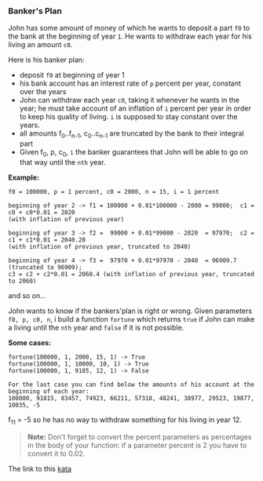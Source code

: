 ### Banker's Plan

John has some amount of money of which he wants to deposit a part `f0` to the bank at the beginning of year `1`. He wants to withdraw each year for his living an amount `c0`.

Here is his banker plan:

* deposit `f0` at beginning of year 1  
* his bank account has an interest rate of `p` percent per year, constant over the years  
* John can withdraw each year `c0`, taking it whenever he wants in the year; he must take account of an inflation of `i` percent per year in order to keep his quality of living. `i` is supposed to stay constant over the years.  
* all amounts f<sub>0</sub>..f<sub>n-1</sub>, c<sub>0</sub>..c<sub>n-1</sub> are truncated by the bank to their integral part  
* Given f<sub>0</sub>, p, c<sub>0</sub>, `i` the banker guarantees that John will be able to go on that way until the `nth` year.  

**Example:**  
```
f0 = 100000, p = 1 percent, c0 = 2000, n = 15, i = 1 percent
```
```
beginning of year 2 -> f1 = 100000 + 0.01*100000 - 2000 = 99000;  c1 = c0 + c0*0.01 = 2020  
(with inflation of previous year)
```
```
beginning of year 3 -> f2 =  99000 + 0.01*99000 - 2020  = 97970;  c2 = c1 + c1*0.01 = 2040.20 
(with inflation of previous year, truncated to 2040)
```
```
beginning of year 4 -> f3 =  97970 + 0.01*97970 - 2040  = 96909.7 (truncated to 96909); 
c3 = c2 + c2*0.01 = 2060.4 (with inflation of previous year, truncated to 2060)
```
and so on...

John wants to know if the bankers'plan is right or wrong. Given parameters `f0, p, c0, n`, i build a function `fortune` which returns `true` if John can make a living until the `nth` year and `false` if it is not possible.

**Some cases:**  
```
fortune(100000, 1, 2000, 15, 1) -> True
fortune(100000, 1, 10000, 10, 1) -> True
fortune(100000, 1, 9185, 12, 1) -> False

For the last case you can find below the amounts of his account at the beginning of each year:
100000, 91815, 83457, 74923, 66211, 57318, 48241, 38977, 29523, 19877, 10035, -5
```

f<sub>11</sub> = -5 so he has no way to withdraw something for his living in year 12.

> **Note:** Don't forget to convert the percent parameters as percentages in the body of your function: if a parameter percent is 2 you have to convert it to 0.02.  

The link to this [kata](https://www.codewars.com/kata/bankers-plan/javascript)
